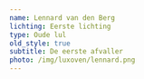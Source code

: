 ```yaml
---
name: Lennard van den Berg
lichting: Eerste lichting
type: Oude lul
old_style: true
subtitle: De eerste afvaller
photo: /img/luxoven/lennard.png
---
```

